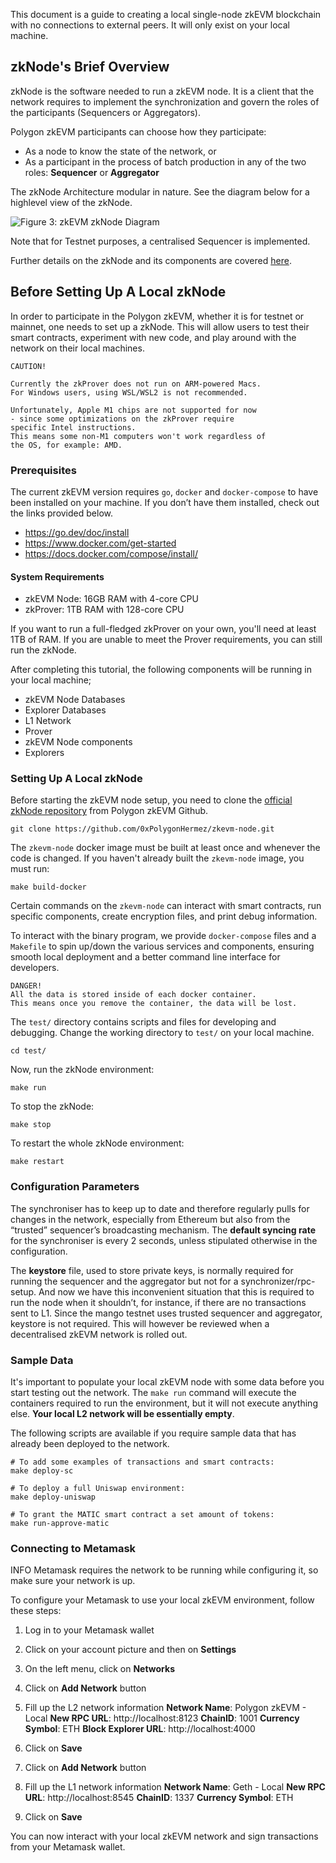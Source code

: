 

This document is a guide to creating a local single-node zkEVM blockchain with no connections to external peers. It will only exist on your local machine.



## zkNode's Brief Overview


zkNode is the software needed to run a zkEVM node. It is a client that the network requires to implement the synchronization and govern the roles of the participants (Sequencers or Aggregators). 

Polygon zkEVM participants can choose how they participate:

- As a node to know the state of the network, or
- As a participant in the process of batch production in any of the two roles: **Sequencer** or **Aggregator**

The zkNode Architecture modular in nature. See the diagram below for a highlevel view of the zkNode.



![Figure 3: zkEVM zkNode Diagram](https://wiki.polygon.technology/assets/images/fig3-zkNode-arch-aa4d18996fba1849291ea18e3f11d955.png)



Note that for Testnet purposes, a centralised Sequencer is implemented. 

Further details on the zkNode and its components are covered [here](https://docs.hermez.io/zkEVM/Overview/Overview/#zknode-architecture). 





## Before Setting Up A Local zkNode

In order to participate in the Polygon zkEVM, whether it is for testnet or mainnet, one needs to set up a zkNode. This will allow users to test their smart contracts, experiment with new code, and play around with the network on their local machines.



```text
CAUTION!

Currently the zkProver does not run on ARM-powered Macs.
For Windows users, using WSL/WSL2 is not recommended.

Unfortunately, Apple M1 chips are not supported for now 
- since some optimizations on the zkProver require 
specific Intel instructions. 
This means some non-M1 computers won't work regardless of 
the OS, for example: AMD.

```





### Prerequisites

The current zkEVM version requires `go`, `docker` and `docker-compose` to have been installed on your machine. If you don’t have them installed, check out the links provided below.

- https://go.dev/doc/install
- https://www.docker.com/get-started
- https://docs.docker.com/compose/install/



#### System Requirements

- zkEVM Node: 16GB RAM with 4-core CPU
- zkProver: 1TB RAM with 128-core CPU



If you want to run a full-fledged zkProver on your own, you'll need at least 1TB of RAM. If you are unable to meet the Prover requirements, you can still run the zkNode.

After completing this tutorial, the following components will be running in your local machine;

- zkEVM Node Databases
- Explorer Databases
- L1 Network
- Prover
- zkEVM Node components
- Explorers





### Setting Up A Local zkNode

Before starting the zkEVM node setup, you need to clone the [official zkNode repository](https://github.com/0xPolygonHermez/zkevm-node) from Polygon zkEVM Github.

```text
git clone https://github.com/0xPolygonHermez/zkevm-node.git 
```



The `zkevm-node` docker image must be built at least once and whenever the code is changed. If you haven't already built the `zkevm-node` image, you must run:

```text
make build-docker
```



Certain commands on the `zkevm-node` can interact with smart contracts, run specific components, create encryption files, and print debug information.

To interact with the binary program, we provide `docker-compose` files and a `Makefile` to spin up/down the various services and components, ensuring smooth local deployment and a better command line interface for developers.



```text
DANGER!
All the data is stored inside of each docker container. 
This means once you remove the container, the data will be lost.
```



The `test/` directory contains scripts and files for developing and debugging. Change the working directory to `test/` on your local machine.

```text
cd test/
```



Now, run the zkNode environment:

```text
make run
```



To stop the zkNode:

```text
make stop
```



To restart the whole zkNode environment:

```text
make restart
```



### Configuration Parameters

The synchroniser has to keep up to date and therefore regularly pulls for changes in the network, especially from Ethereum but also from the “trusted” sequencer’s broadcasting mechanism. The **default syncing rate** for the synchroniser is every 2 seconds, unless stipulated otherwise in the configuration.  

The **keystore** file, used to store private keys, is normally required for running the sequencer and the aggregator but not for a synchronizer/rpc-setup. And now we have this inconvenient situation that this is required to run the node when it shouldn’t, for instance, if there are no transactions sent to L1. Since the mango testnet uses trusted sequencer and aggregator, keystore is not required. This will however be reviewed when a decentralised zkEVM network is rolled out. 




### Sample Data

It's important to populate your local zkEVM node with some data before you start testing out the network. The `make run` command will execute the containers required to run the environment, but it will not execute anything else. **Your local L2 network will be essentially empty**.

The following scripts are available if you require sample data that has already been deployed to the network.



```text
# To add some examples of transactions and smart contracts:
make deploy-sc

# To deploy a full Uniswap environment:
make deploy-uniswap

# To grant the MATIC smart contract a set amount of tokens:
make run-approve-matic
```






### Connecting to Metamask


INFO
Metamask requires the network to be running while configuring it, so make sure your network is up.

To configure your Metamask to use your local zkEVM environment, follow these steps:

1. Log in to your Metamask wallet
2. Click on your account picture and then on **Settings**
3. On the left menu, click on **Networks**
4. Click on **Add Network** button
5. Fill up the L2 network information
    **Network Name**: Polygon zkEVM - Local
    **New RPC URL**: http://localhost:8123
    **ChainID**: 1001
    **Currency Symbol**: ETH
    **Block Explorer URL**: http://localhost:4000

6. Click on **Save**
7. Click on **Add Network** button
8. Fill up the L1 network information
    **Network Name**: Geth - Local
    **New RPC URL**: http://localhost:8545
    **ChainID**: 1337
    **Currency Symbol**: ETH
9. Click on **Save**



You can now interact with your local zkEVM network and sign transactions from your Metamask wallet.
